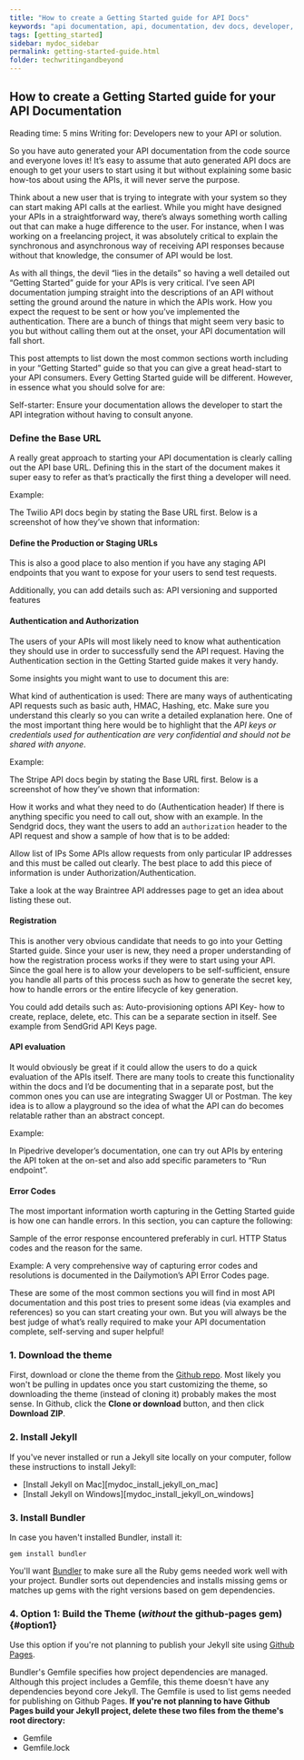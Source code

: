 ```yaml
---
title: "How to create a Getting Started guide for API Docs"
keywords: "api documentation, api, documentation, dev docs, developer, documentation, technical, writers" 
tags: [getting_started]
sidebar: mydoc_sidebar
permalink: getting-started-guide.html
folder: techwritingandbeyond
---
```

## How to create a Getting Started guide for your API Documentation
Reading time: 5 mins
Writing for: Developers new to your API or solution.

So you have auto generated your API documentation from the code source and everyone loves it! It’s easy to assume that auto generated API docs are enough to get your users to start using it but without explaining some basic how-tos about using the APIs, it will never serve the purpose.  

Think about a new user that is trying to integrate with your system so they can start making API calls at the earliest. While you might have designed your APIs in a straightforward way, there’s always something worth calling out that can make a huge difference to the user. For instance, when I was working on a freelancing project, it was absolutely critical to explain the synchronous and asynchronous way of receiving API responses because without that knowledge, the consumer of API would be lost.

As with all things, the devil “lies in the details” so having a well detailed out “Getting Started” guide for your APIs is very critical. I’ve seen API documentation jumping straight into the descriptions of an API without setting the ground around the nature in which the APIs work. How you expect the request to be sent or how you’ve implemented the authentication. There are a bunch of things that might seem very basic to you but without calling them out at the onset, your API documentation will fall short. 

This post attempts to list down the most common sections worth including in your “Getting Started” guide so that you can give a great head-start to your API consumers. Every Getting Started guide will be different. However, in essence what you should solve for are:

Self-starter: Ensure your documentation allows the developer to start the API integration without having to consult anyone. 



### Define the Base URL
A really great approach to starting your API documentation is clearly calling out the API base URL. Defining this in the start of the document makes it super easy to refer as that’s practically the first thing a developer will need. 

Example:

The Twilio API docs begin by stating the Base URL first. Below is a screenshot of how they’ve shown that information: 


#### Define the Production or Staging URLs
This is also a good place to also mention if you have any staging API endpoints that you want to expose for your users to send test requests. 

Additionally, you can add details such as: 
API versioning and supported features

#### Authentication and Authorization
The users of your APIs will most likely need to know what authentication they should use in order to successfully send the API request. Having the Authentication section in the Getting Started guide makes it very handy. 

Some insights you might want to use to document this are: 

What kind of authentication is used: There are many ways of authenticating API  requests such as basic auth, HMAC, Hashing, etc. Make sure you understand this clearly so you can write a detailed explanation here. One of the most important thing here would be to highlight that the *API keys or credentials used for authentication are very confidential and should not be shared with anyone*.

Example:

The Stripe API docs begin by stating the Base URL first. Below is a screenshot of how they’ve shown that information: 



How it works and what they need to do (Authentication header) 
If there is anything specific you need to call out, show with an example. In the Sendgrid docs, they want the users to add an `authorization` header to the API request and show a sample of how that is to be added:  

Allow list of IPs
Some APIs allow requests from only particular IP addresses and this must be called out clearly. The best place to add this piece of information is under Authorization/Authentication. 

Take a look at the way Braintree API addresses page to get an idea about listing these out. 

#### Registration
This is another very obvious candidate that needs to go into your Getting Started guide. Since your user is new, they need a proper understanding of how the registration process works if they were to start using your API. Since the goal here is to allow your developers to be self-sufficient, ensure you handle all parts of this process such as how to generate the secret key, how to handle errors or the entire lifecycle of key generation. 

You could add details such as: 
Auto-provisioning options
API Key- how to create, replace, delete, etc. This can be a separate section in itself. See example from SendGrid API Keys page. 

#### API evaluation 
It would obviously be great if it could allow the users to do a quick evaluation of the APIs itself. There are many tools to create this functionality within the docs and I’d be documenting that in a separate post, but the common ones you can use are integrating Swagger UI or Postman. The key idea is to allow a playground so the idea of what the API can do becomes relatable rather than an abstract concept. 

Example:

In Pipedrive developer’s documentation, one can try out APIs by entering the API token at the on-set and also add specific parameters to “Run endpoint”. 

#### Error Codes
The most important information worth capturing in the Getting Started guide is how one can handle errors. In this section, you can capture the following:

 Sample of the error response encountered preferably in curl. 
HTTP Status codes and the reason for the same.

Example: 
A very comprehensive way of capturing error codes and resolutions is documented in the Dailymotion’s API Error Codes page. 


These are some of the most common sections you will find in most API documentation and this post tries to present some ideas (via examples and references) so you can start creating your own. But you will always be the best judge of what’s really required to make your API documentation complete, self-serving and super helpful!

 
### 1. Download the theme

First, download or clone the theme from the [Github repo](https://github.com/tomjoht/documentation-theme-jekyll). Most likely you won't be pulling in updates once you start customizing the theme, so downloading the theme (instead of cloning it) probably makes the most sense. In Github, click the **Clone or download** button, and then click **Download ZIP**.

### 2. Install Jekyll

If you've never installed or run a Jekyll site locally on your computer, follow these instructions to install Jekyll:

* [Install Jekyll on Mac][mydoc_install_jekyll_on_mac]
* [Install Jekyll on Windows][mydoc_install_jekyll_on_windows]

### 3. Install Bundler

In case you haven't installed Bundler, install it:

```
gem install bundler
```

You'll want [Bundler](http://bundler.io/) to make sure all the Ruby gems needed work well with your project. Bundler sorts out dependencies and installs missing gems or matches up gems with the right versions based on gem dependencies.

### 4. Option 1: Build the Theme (*without* the github-pages gem) {#option1}

Use this option if you're not planning to publish your Jekyll site using [Github Pages](https://pages.github.com/).

Bundler's Gemfile specifies how project dependencies are managed. Although this project includes a Gemfile, this theme doesn't have any dependencies beyond core Jekyll. The Gemfile is used to list gems needed for publishing on Github Pages. **If you're not planning to have Github Pages build your Jekyll project, delete these two files from the theme's root directory:**

* Gemfile
* Gemfile.lock
